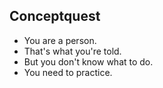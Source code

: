 ## Conceptquest

* You are a person.
* That's what you're told.
* But you don't know what to do.
* You need to practice.